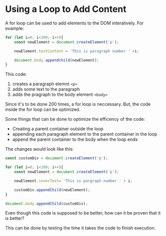 # Using a Loop to Add Content

A for loop can be used to add elements to the DOM interatively. 
For example:


```js
for (let i=0; i<200; i++){
    const newElement = document.createElement('p');

    newElement.textContent = 'This is paragraph number ' +i;

    document.body.appendchild(newElement);
}
```

This code:

1. creates a paragraph elemnt `<p>`
2. adds some text to the paragraph
3. adds the pragraph to the body element `<body>`

Since it's to be done 200 times, a for loop is neccessary. But, the code inside the for loop can be optimized.


Some things that can be done to optimize the efficency of the code:

* Creating a parent container outside the loop
* appending each paragraph element to the parent container in the loop
* append the parent container to the body when the loop ends

The changes would look like this:

```js
const customDiv = document.createElement('p');

for (let i=0; i<200; i++){
    const newElement = document.createElement('p');

    newElement.innerText= 'This is pargraph number ' + i;

    customDiv.appendChild(newElement);
}

document.body.appendChild(customDiv);
```


Even though this code is supposed to be better, how can it be proven that it is better?

This can be done by testing the time it takes the code to finish execution.